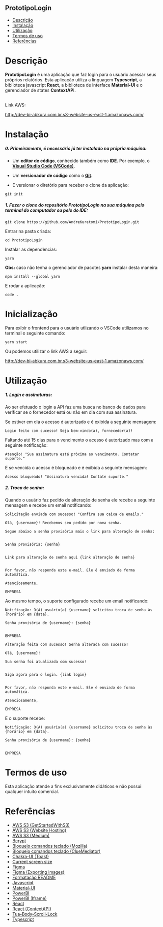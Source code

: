 ## PrototipoLogin

- [Descrição](#descrição)
- [Instalação](#instalação)
- [Utilização](#utilização)
- [Termos de uso](#termos-de-uso)
- [Referências](#referências)

# Descrição

<p><b>PrototipoLogin</b> é uma aplicação que faz login para o usuário acessar seus próprios relatórios. Esta aplicação utiliza a linguagem <b>Typescript</b>, a biblioteca javascript <b>React</b>, a biblioteca de interface <b>Material-UI</b> e o gerenciador de states <b>ContextAPI</b>.</p>
<br>
Link AWS:

http://dev-bi-abkura.com.br.s3-website-us-east-1.amazonaws.com/

# Instalação

<h5>0. Primeiramente, é necessário já ter instalado na própria máquina:</h5>

- Um <b>editor de código</b>, conhecido também como <b>IDE</b>. Por exemplo, o <b>[Visual Studio Code (VSCode)](https://code.visualstudio.com/)</b>.

- Um <b>versionador de código</b> como o <b>[Git](https://github.com/git-guides/install-git)</b>.

- <p> E versionar o diretório para receber o clone da aplicação:</p>

```
git init
```

<h5>1. Fazer o clone do repositório <b>PrototipoLogin</b> na sua máquina pelo terminal do computador ou pelo do IDE:</h5>

```
git clone https://github.com/AndreKuratomi/PrototipoLogin.git
```

<p>Entrar na pasta criada:</p>

```
cd PrototipoLogin
```

<p>Instalar as dependências:</p>

```
yarn
```

<p><b>Obs:</b> caso não tenha o gerenciador de pacotes <b>yarn</b> instalar desta maneira:</p>

```
npm install --global yarn
```

<p>E rodar a aplicação:</p>

```
code .
```

# Inicialização

<p>Para exibir o frontend para o usuário utlizando o VSCode utilizamos no terminal o seguinte comando:</p>

```
yarn start
```

<p>Ou podemos utilizar o link AWS a seguir:</p>

http://dev-bi-abkura.com.br.s3-website-us-east-1.amazonaws.com/


# Utilização

<h5>1. Login e assinaturas:</h5>

<p>Ao ser efetuado o login a API faz uma busca no banco de dados para verificar se o fornecedor está ou não em dia com sua assinatura.</p> 

<p>Se estiver em dia o acesso é autorizado e é exibida a seguinte mensagem:</p>

```
Login feito com sucesso! Seja bem-vindo(a), fornecedor(a)!
```


<p> Faltando até 15 dias para o vencimento o acesso é autorizado mas com a seguinte notificação:</p>

```
Atenção! "Sua assinatura está próxima ao vencimento. Contatar suporte."
```


<p> E se vencida o acesso é bloqueado e é exibida a seguinte mensagem:</p>

```
Acesso bloqueado! "Assinatura vencida! Contate suporte."
```


<h5>2. Troca de senha:</h5>

<p>Quando o usuário faz pedido de alteração de senha ele recebe a seguinte mensagem e recebe um email notificando:</p>

```
Solicitação enviada com sucesso! "Confira sua caixa de emails."
```

```
Olá, {username}! Recebemos seu pedido por nova senha.

Segue abaixo a senha provisória mais o link para alteração de senha:


Senha provisória: {senha}


Link para alteração de senha aqui {link alteração de senha}


Por favor, não responda este e-mail. Ele é enviado de forma automática.

Atenciosamente,

EMPRESA
```

<p>Ao mesmo tempo, o suporte configurado recebe um email notificando:</p>

```
Notificação: O(A) usuário(a) {username} solicitou troca de senha às {horário} em {data}.

Senha provisória de {username}: {senha}


EMPRESA
```

<p></p>

```
Alteração feita com sucesso! Senha alterada com sucesso!
```

```
Olá, {username}!

Sua senha foi atualizada com sucesso!


Siga agora para o login. {link login}


Por favor, não responda este e-mail. Ele é enviado de forma automática.

Atenciosamente,

EMPRESA
```

<p>E o suporte recebe:</p>

```
Notificação: O(A) usuário(a) {username} solicitou troca de senha às {horário} em {data}.

Senha provisória de {username}: {senha}


EMPRESA
```

# Termos de uso

<p>Esta aplicação atende a fins exclusivamente didáticos e não possui qualquer intuito comercial.</p>

# Referências

- [AWS S3 (GetStartedWithS3)](https://docs.aws.amazon.com/AmazonS3/latest/userguide/GetStartedWithS3.html)
- [AWS S3 (Website Hosting)](https://docs.aws.amazon.com/AmazonS3/latest/userguide/WebsiteHosting.html)
- [AWS S3 (Medium)](https://medium.com/dailyjs/a-guide-to-deploying-your-react-app-with-aws-s3-including-https-a-custom-domain-a-cdn-and-58245251f081)
- [Bcrypt](https://github.com/kelektiv/node.bcrypt.js)
- [Bloqueio comandos teclado (Mozilla)](https://developer.mozilla.org/en-US/docs/Web/API/KeyboardEvent/keyCode)
- [Bloqueio comandos teclado (ClueMediator)](https://www.cluemediator.com/disable-right-click-and-f12-key-using-javascript)
- [Chakra-UI (Toast)](https://chakra-ui.com/docs/components/toast/usage)
- [Current screen size](https://www.w3schools.com/howto/howto_js_get_current_window.asp)
- [Figma](https://www.figma.com/)
- [Figma (Exporting images)](https://www.captain-design.com/blog/3-simple-ways-to-export-your-images-in-figma/)
- [Formatação README](https://github.com/adam-p/markdown-here/wiki/Markdown-Cheatsheet)
- [Javascript](https://developer.mozilla.org/en-US/docs/Web/JavaScript/Reference)
- [Material-UI](https://v4.mui.com/pt/)
- [PowerBI](https://powerbi.microsoft.com/pt-br/)
- [PowerBI (Iframe)](https://www.youtube.com/watch?v=stHD0FVsdJk&ab_channel=Lu%C3%ADsGustavoSerra-Excel%C3%AAnciaemPowerBI)
- [React](https://pt-br.reactjs.org/)
- [React (ContextAPI)](https://reactjs.org/docs/context.html)
- [Tua-Body-Scroll-Lock](https://www.npmjs.com/package/tua-body-scroll-lock)
- [Typescript](https://www.typescriptlang.org/)
